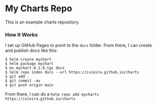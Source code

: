 # My Charts Repo

This is an example charts repository.

### How It Works

I set up GitHub Pages to point to the `docs` folder. From there, I can
create and publish docs like this:

```console
$ helm create mychart
$ helm package mychart
$ mv mychart-0.1.0.tgz docs
$ helm repo index docs --url https://ivieira.github.io/charts
$ git add .
$ git commit -av
$ git push origin main
```

From there, I can do a `helm repo add mycharts
https://ivieira.github.io/charts`

